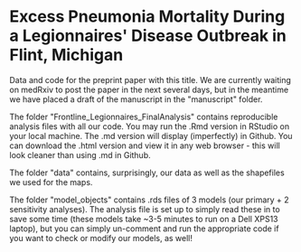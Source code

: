 # Excess Pneumonia Mortality During a Legionnaires' Disease Outbreak in Flint, Michigan

Data and code for the preprint paper with this title. We are currently waiting on medRxiv to post the paper in the next several days, but in the meantime we have placed a draft of the manuscript in the "manuscript" folder.

The folder "Frontline_Legionnaires_FinalAnalysis" contains reproducible analysis files with all our code. You may run the .Rmd version in RStudio on your local machine. The .md version will display (imperfectly) in Github. You can download the .html version and view it in any web browser - this will look cleaner than using .md in Github.

The folder "data" contains, surprisingly, our data as well as the shapefiles we used for the maps.

The folder "model_objects" contains .rds files of 3 models (our primary + 2 sensitivity analyses). The analysis file is set up to simply read these in to save some time (these models take ~3-5 minutes to run on a Dell XPS13 laptop), but you can simply un-comment and run the appropriate code if you want to check or modify our models, as well!